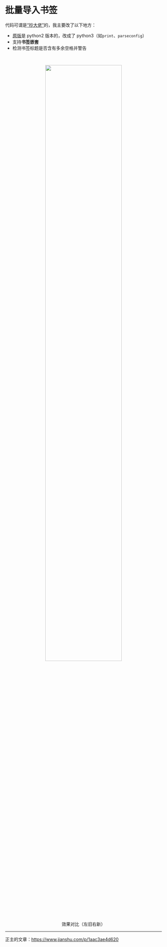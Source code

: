 # 批量导入书签

代码可谓是[“抄大佬”](https://www.jianshu.com/p/1aac3ae4d620)的，我主要改了以下地方：

- [原版](https://www.jianshu.com/p/1aac3ae4d620)是 python2 版本的，改成了 python3（如`print`、`parseconfig`）
- 支持**书签嵌套**
- 检测书签标题是否含有多余空格并警告

</br>
<p align="center">
  <img src="./compare.png" width="70%"/>
</p>
<p align="center">效果对比（左旧右新）</p>

---

正主的文章：<https://www.jianshu.com/p/1aac3ae4d620> 